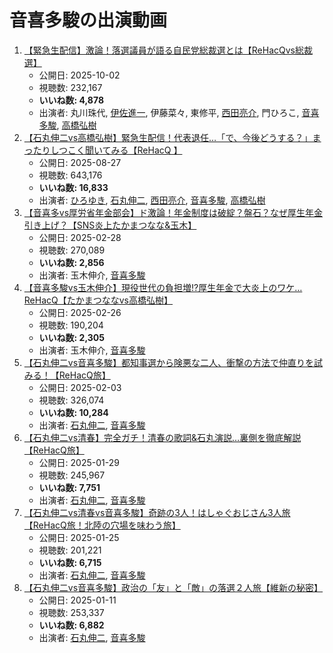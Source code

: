 # 音喜多駿の出演動画

1.  [【緊急生配信】激論！落選議員が語る自民党総裁選とは【ReHacQvs総裁選】](/rehacq_fan/ids/uFdhDYt7QSs "wikilink")
    -   公開日: 2025-10-02
    -   視聴数: 232,167
    -   **いいね数: 4,878**
    -   出演者: 丸川珠代, [伊佐進一](/rehacq_fan/people/伊佐進一 "wikilink"), 伊藤菜々, 東修平, [西田亮介](/rehacq_fan/people/西田亮介 "wikilink"), 門ひろこ, [音喜多駿](/rehacq_fan/people/音喜多駿 "wikilink"), [高橋弘樹](/rehacq_fan/people/高橋弘樹 "wikilink")
1.  [【石丸伸二vs高橋弘樹】緊急生配信！代表退任…「で、今後どうする？」まったりしつこく聞いてみる【ReHacQ 】](/rehacq_fan/ids/o9Ymcad1RXE "wikilink")
    -   公開日: 2025-08-27
    -   視聴数: 643,176
    -   **いいね数: 16,833**
    -   出演者: [ひろゆき](/rehacq_fan/people/ひろゆき "wikilink"), [石丸伸二](/rehacq_fan/people/石丸伸二 "wikilink"), [西田亮介](/rehacq_fan/people/西田亮介 "wikilink"), [音喜多駿](/rehacq_fan/people/音喜多駿 "wikilink"), [高橋弘樹](/rehacq_fan/people/高橋弘樹 "wikilink")
1.  [【音喜多vs厚労省年金部会】ド激論！年金制度は破綻？盤石？なぜ厚生年金引き上げ？【SNS炎上たかまつなな&玉木】](/rehacq_fan/ids/amf9VwY2ZNA "wikilink")
    -   公開日: 2025-02-28
    -   視聴数: 270,089
    -   **いいね数: 2,856**
    -   出演者: 玉木伸介, [音喜多駿](/rehacq_fan/people/音喜多駿 "wikilink")
1.  [【音喜多駿vs玉木伸介】現役世代の負担増!?厚生年金で大炎上のワケ…ReHacQ【たかまつななvs高橋弘樹】](/rehacq_fan/ids/8AwH_yEkLzQ "wikilink")
    -   公開日: 2025-02-26
    -   視聴数: 190,204
    -   **いいね数: 2,305**
    -   出演者: 玉木伸介, [音喜多駿](/rehacq_fan/people/音喜多駿 "wikilink")
1.  [【石丸伸二vs音喜多駿】都知事選から険悪な二人、衝撃の方法で仲直りを試みる！【ReHacQ旅】](/rehacq_fan/ids/e7xrRcZUctg "wikilink")
    -   公開日: 2025-02-03
    -   視聴数: 326,074
    -   **いいね数: 10,284**
    -   出演者: [石丸伸二](/rehacq_fan/people/石丸伸二 "wikilink"), [音喜多駿](/rehacq_fan/people/音喜多駿 "wikilink")
1.  [【石丸伸二vs清春】完全ガチ！清春の歌詞&石丸演説…裏側を徹底解説【ReHacQ旅】](/rehacq_fan/ids/3h6qFsuAaoY "wikilink")
    -   公開日: 2025-01-29
    -   視聴数: 245,967
    -   **いいね数: 7,751**
    -   出演者: [石丸伸二](/rehacq_fan/people/石丸伸二 "wikilink"), [音喜多駿](/rehacq_fan/people/音喜多駿 "wikilink")
1.  [【石丸伸二vs清春vs音喜多駿】奇跡の3人！はしゃぐおじさん3人旅【ReHacQ旅！北陸の穴場を味わう旅】](/rehacq_fan/ids/AafCIqXw6R4 "wikilink")
    -   公開日: 2025-01-25
    -   視聴数: 201,221
    -   **いいね数: 6,715**
    -   出演者: [石丸伸二](/rehacq_fan/people/石丸伸二 "wikilink"), [音喜多駿](/rehacq_fan/people/音喜多駿 "wikilink")
1.  [【石丸伸二vs音喜多駿】政治の「友」と「敵」の落選２人旅【維新の秘密】](/rehacq_fan/ids/T2JHeuKMcVg "wikilink")
    -   公開日: 2025-01-11
    -   視聴数: 253,337
    -   **いいね数: 6,882**
    -   出演者: [石丸伸二](/rehacq_fan/people/石丸伸二 "wikilink"), [音喜多駿](/rehacq_fan/people/音喜多駿 "wikilink")
